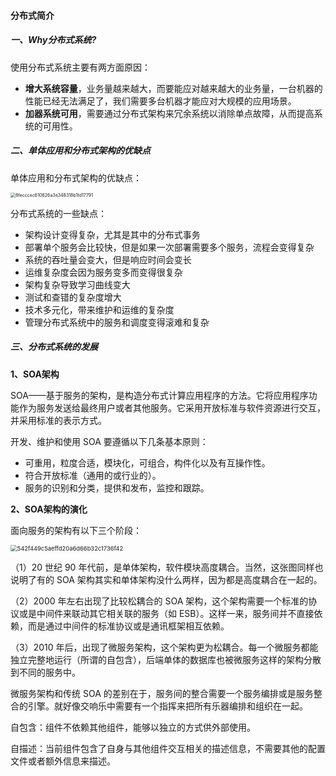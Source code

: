 #### 分布式简介

##### 一、Why分布式系统?

使用分布式系统主要有两方面原因：

- **增大系统容量**，业务量越来越大，而要能应对越来越大的业务量，一台机器的性能已经无法满足了，我们需要多台机器才能应对大规模的应用场景。
- **加器系统可用**，需要通过分布式架构来冗余系统以消除单点故障，从而提高系统的可用性。

##### 二、单体应用和分布式架构的优缺点

单体应用和分布式架构的优缺点：

<img src="https://liuyang-picbed.oss-cn-shanghai.aliyuncs.com/img/8fecccec610626a3e348318b1fd17791.png" alt="8fecccec610626a3e348318b1fd17791" style="zoom:50%;" />

分布式系统的一些缺点：

- 架构设计变得复杂，尤其是其中的分布式事务
- 部署单个服务会比较快，但是如果一次部署需要多个服务，流程会变得复杂
- 系统的吞吐量会变大，但是响应时间会变长
- 运维复杂度会因为服务变多而变得很复杂
- 架构复杂导致学习曲线变大
- 测试和查错的复杂度增大
- 技术多元化，带来维护和运维的复杂度
- 管理分布式系统中的服务和调度变得滚难和复杂

##### 三、分布式系统的发展

**1、SOA架构**

 SOA——基于服务的架构，是构造分布式计算应用程序的方法。它将应用程序功能作为服务发送给最终用户或者其他服务。它采用开放标准与软件资源进行交互，并采用标准的表示方式。

开发、维护和使用 SOA 要遵循以下几条基本原则：

- 可重用，粒度合适，模块化，可组合，构件化以及有互操作性。
- 符合开放标准（通用的或行业的）。
- 服务的识别和分类，提供和发布，监控和跟踪。

**2、SOA架构的演化**

面向服务的架构有以下三个阶段：

<img src="https://liuyang-picbed.oss-cn-shanghai.aliyuncs.com/img/542f449c5aeffd20a6d66b32c1736f42.png" alt="542f449c5aeffd20a6d66b32c1736f42" style="zoom: 67%;" />

（1）20 世纪 90 年代前，是单体架构，软件模块高度耦合。当然，这张图同样也说明了有的 SOA 架构其实和单体架构没什么两样，因为都是高度耦合在一起的。

（2）2000 年左右出现了比较松耦合的 SOA 架构，这个架构需要一个标准的协议或是中间件来联动其它相关联的服务（如 ESB）。这样一来，服务间并不直接依赖，而是通过中间件的标准协议或是通讯框架相互依赖。

（3）2010 年后，出现了微服务架构，这个架构更为松耦合。每一个微服务都能独立完整地运行（所谓的自包含），后端单体的数据库也被微服务这样的架构分散到不同的服务中。

微服务架构和传统 SOA 的差别在于，服务间的整合需要一个服务编排或是服务整合的引擎。就好像交响乐中需要有一个指挥来把所有乐器编排和组织在一起。



自包含：组件不依赖其他组件，能够以独立的方式供外部使用。

自描述：当前组件包含了自身与其他组件交互相关的描述信息，不需要其他的配置文件或者额外信息来描述。